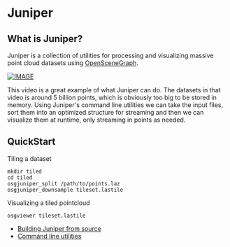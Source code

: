 # Juniper

## What is Juniper?

Juniper is a collection of utilities for processing and visualizing massive point cloud datasets using [OpenSceneGraph](http://www.openscenegraph.org).

[![IMAGE ](https://img.youtube.com/vi/lUeF4Y8yGNI/0.jpg)](https://www.youtube.com/watch?v=lUeF4Y8yGNI)

This video is a great example of what Juniper can do.  The datasets in that video is around 5 billion points, which is obviously too big to be stored in memory.  Using Juniper's command line utilities we can take the input files, sort them into an optimized structure for streaming and then we can visualize them at runtime, only streaming in points as needed.

## QuickStart

Tiling a dataset

```
mkdir tiled
cd tiled
osgjuniper_split /path/to/points.laz
osgjuniper_downsample tileset.lastile
```

Visualizing a tiled pointcloud
```
osgviewer tileset.lastile
```


* [Building Juniper from source](docs/building.md)
* [Command line utilities](docs/utilities.md)









